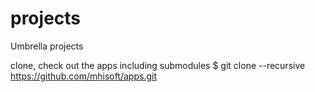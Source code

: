 # projects
Umbrella projects

clone, check out the apps including submodules
$ git clone --recursive https://github.com/mhisoft/apps.git

